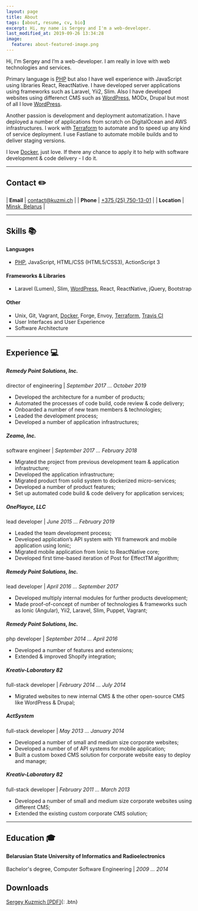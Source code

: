 ```yaml
---
layout: page
title: About
tags: [about, resume, cv, bio]
excerpt: Hi, my name is Sergey and I'm a web-developer.
last_modified_at: 2019-09-26 13:34:28
image:
  feature: about-featured-image.png
---
```


Hi, I’m Sergey and I’m a web-developer. I am really in love with web technologies and services.

Primary language is [PHP](/tags/#php) but also I have well experience with JavaScript using libraries React, ReactNative. I have developed server applications using frameworks such as Laravel, Yii2, Slim. Also I have developed websites using differenct CMS such as [WordPress](/tags/#wordpress), MODx, Drupal but most of all I love [WordPress](/tags/#wordpress).

Another passion is development and deployment automatization. I have deployed a number of applications from scratch on DigitalOcean and AWS infrastructures.
I work with [Terraform](/tags/#terraform) to automate and to speed up any kind of service deployment. I use Fastlane to automate mobile builds and to deliver staging versions.

I love [Docker](/tags/#docker), just love. If there any chance to apply it to help with software development & code delivery - I do it.

---

## Contact <span>✏️</span> ##

| **Email**     | [contact@kuzmi.ch](mailto:contact@kuzmi.ch)  |
| **Phone**     | [+375 (25) 750-13-01](callto:+375257501301)  |
| **Location**  | [Minsk, Belarus](https://goo.gl/maps/t5zytvJQqNJ2)  |

---

## Skills <span>📚</span> ##

#### Languages ####
* [PHP](/tags/#php), JavaScript, HTML/CSS (HTML5/CSS3), ActionScript 3

#### Frameworks & Libraries ####
* Laravel (Lumen), Slim, [WordPress](/tags/#wordpress), React, ReactNative, jQuery, Bootstrap

#### Other ####
* Unix, Git, Vagrant, [Docker](/tags/#docker), Forge, Envoy, [Terraform](/tags/#terraform), [Travis CI](/tags/#travis-ci)
* User Interfaces and User Experience
* Software Architecture

---

## Experience <span>💻</span> ##

##### Remedy Point Solutions, Inc. #####
director of engineering \| *September 2017 ... October 2019*

* Developed the architecture for a number of products;
* Automated the processes of code build, code review & code delivery;
* Onboarded a number of new team members & technologies;
* Leaded the development process;
* Developed a number of application infrastructures;

##### Zeamo, Inc. #####
software engineer \| *September 2017 ... February 2018*

* Migrated the project from previous development team & application infrastructure;
* Developed the application infrastructure;
* Migrated product from solid system to dockerized micro-services;
* Developed a number of product features;
* Set up automated code build & code delivery for application services;

##### OnePlayce, LLC #####
lead developer \| *June 2015 ... February 2019*

* Leaded the team development process;
* Developed application’s API system with YII framework and mobile application using Ionic;
* Migrated mobile application from Ionic to ReactNative core;
* Developed first time-based iteration of Post for EffectTM algorithm; 

##### Remedy Point Solutions, Inc. #####
lead developer \| *April 2016 ... September 2017*

* Developed multiply internal modules for further products development;
* Made proof-of-concept of number of technologies & frameworks such as Ionic (Angular), Yii2, Laravel, Slim, Puppet, Vagrant;

##### Remedy Point Solutions, Inc. #####
php developer \| *September 2014 ... April 2016*

* Developed a number of features and extensions;
* Extended & improved Shopify integration;

##### Kreativ-Laboratory 82 #####
full-stack developer \| *February 2014 ... July 2014*

* Migrated websites to new internal CMS & the other open-source CMS like WordPress & Drupal;

##### ActSystem #####
full-stack developer \| *May 2013 ... January 2014*

* Developed a number of small and medium size corporate websites;
* Developed a number of of API systems for mobile application;
* Built a custom boxed CMS solution for corporate website easy to deploy and manage;

##### Kreativ-Laboratory 82 #####
full-stack developer \| *February 2011 ... March 2013*

* Developed a number of small and medium size corporate websites using different CMS;
* Extended the existing custom corporate CMS solution;

---

## Education <span>🎓</span> ##

#### Belarusian State University of Informatics and Radioelectronics ####
Bachelor's degree, Computer Software Engineering \| *2009 ... 2014*

## Downloads ##

[Sergey Kuzmich [PDF]](/assets/media/Sergey%20Kuzmich.pdf){: .btn}
